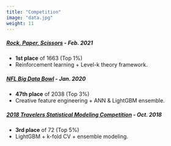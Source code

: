 ```yaml
---
title: "Competition"
image: "data.jpg"
weight: 11
---
```



##### [**Rock, Paper, Scissors**](https://www.kaggle.com/c/rock-paper-scissors) - Feb. 2021
* **1st place** of 1663 (Top 1%)
* Reinforcement learning + Level-k theory framework.

##### [**NFL Big Data Bowl**](https://www.kaggle.com/c/nfl-big-data-bowl-2020) - Jan. 2020
* **47th place** of 2038 (Top 3%)
* Creative feature engineering + ANN & LightGBM ensemble.

##### [**2018 Travelers Statistical Modeling Competition**](https://www.kaggle.com/c/2018-Travelers-Statistical-Modeling-Competition) - Oct. 2018
* **3rd place** of 72 (Top 5%)
* LightGBM + k-fold CV + ensemble modeling.
